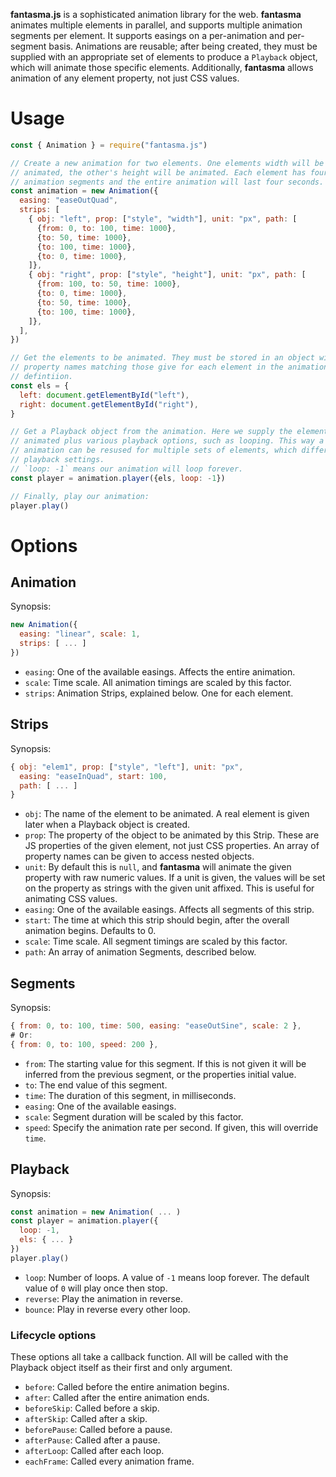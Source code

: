 **fantasma.js** is a sophisticated animation library for the web. **fantasma** animates multiple elements in parallel, and supports multiple animation segments per element. It supports easings on a per-animation and per-segment basis. Animations are reusable; after being created, they must be supplied with an appropriate set of elements to produce a `Playback` object, which will animate those specific elements. Additionally, **fantasma** allows animation of any element property, not just CSS values.

# Usage

```js
const { Animation } = require("fantasma.js")

// Create a new animation for two elements. One elements width will be
// animated, the other's height will be animated. Each element has four
// animation segments and the entire animation will last four seconds.
const animation = new Animation({
  easing: "easeOutQuad",
  strips: [
    { obj: "left", prop: ["style", "width"], unit: "px", path: [
      {from: 0, to: 100, time: 1000},
      {to: 50, time: 1000},
      {to: 100, time: 1000},
      {to: 0, time: 1000},
    ]},
    { obj: "right", prop: ["style", "height"], unit: "px", path: [
      {from: 100, to: 50, time: 1000},
      {to: 0, time: 1000},
      {to: 50, time: 1000},
      {to: 100, time: 1000},
    ]},
  ],
})

// Get the elements to be animated. They must be stored in an object with
// property names matching those give for each element in the animation
// defintiion.
const els = {
  left: document.getElementById("left"),
  right: document.getElementById("right"),
}

// Get a Playback object from the animation. Here we supply the elements to be
// animated plus various playback options, such as looping. This way a single
// animation can be resused for multiple sets of elements, which different
// playback settings.
// `loop: -1` means our animation will loop forever.
const player = animation.player({els, loop: -1})

// Finally, play our animation:
player.play()
```

# Options

## Animation

Synopsis:

```js
new Animation({
  easing: "linear", scale: 1,
  strips: [ ... ]
})
```

* `easing`: One of the available easings. Affects the entire animation.
* `scale`: Time scale. All animation timings are scaled by this factor.
* `strips`: Animation Strips, explained below. One for each element.

## Strips

Synopsis:

```js
{ obj: "elem1", prop: ["style", "left"], unit: "px",
  easing: "easeInQuad", start: 100, 
  path: [ ... ]
}
```

* `obj`: The name of the element to be animated. A real element is given later
  when a Playback object is created.
* `prop`: The property of the object to be animated by this Strip. These are JS
  properties of the given element, not just CSS properties. An array of
  property names can be given to access nested objects.
* `unit`: By default this is `null`, and **fantasma** will animate the given
  property with raw numeric values. If a unit is given, the values will be set
  on the property as strings with the given unit affixed. This is useful for
  animating CSS values.
* `easing`: One of the available easings. Affects all segments of this strip.
* `start`: The time at which this strip should begin, after the overall
  animation begins. Defaults to 0.
* `scale`: Time scale. All segment timings are scaled by this factor.
* `path`: An array of animation Segments, described below.

## Segments

Synopsis:

```js
{ from: 0, to: 100, time: 500, easing: "easeOutSine", scale: 2 },
# Or:
{ from: 0, to: 100, speed: 200 },
```

* `from`: The starting value for this segment. If this is not given it will be
inferred from the previous segment, or the properties initial value.
* `to`: The end value of this segment.
* `time`: The duration of this segment, in milliseconds.
* `easing`: One of the available easings.
* `scale`: Segment duration will be scaled by this factor.
* `speed`: Specify the animation rate per second. If given, this will override
  `time`.

## Playback

Synopsis:

```js
const animation = new Animation( ... )
const player = animation.player({
  loop: -1,
  els: { ... }
})
player.play()
```

* `loop`: Number of loops. A value of `-1` means loop forever. The default value
  of `0` will play once then stop.
* `reverse`: Play the animation in reverse.
* `bounce`: Play in reverse every other loop.

### Lifecycle options

These options all take a callback function. All will be called with the Playback object itself as their first and only argument.

* `before`: Called before the entire animation begins.
* `after`: Called after the entire animation ends.
* `beforeSkip`: Called before a skip.
* `afterSkip`: Called after a skip.
* `beforePause`: Called before a pause.
* `afterPause`: Called after a pause.
* `afterLoop`: Called after each loop.
* `eachFrame`: Called every animation frame.
